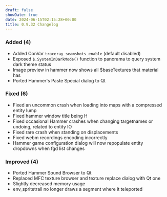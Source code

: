 ```yaml
---
draft: false
showDate: true
date: 2024-06-15T02:15:28+00:00
title: 0.9.32 Changelog
---
```


### Added (4)

- Added ConVar `traceray_seamshots_enable` (default disabled)
- Exposed `$.SystemInDarkMode()` function to panorama to query system dark theme status
- Image preview in hammer now shows all $baseTextures that material has
- Ported Hammer's Paste Special dialog to Qt
### Fixed (6)

- Fixed an uncommon crash when loading into maps with a compressed entity lump
- Fixed hammer window title being H
- Fixed occasional Hammer crashes when changing targetnames or undoing, related to entity IO
- Fixed rare crash when standing on displacements
- Fixed webm recordings encoding incorrectly
- Hammer game configuration dialog will now repopulate entity dropdowns when fgd list changes
### Improved (4)

- Ported Hammer Sound Browser to Qt
- Replaced MFC texture browser and texture replace dialog with Qt one
- Slightly decreased memory usage
- env_spritetrail no longer draws a segment where it teleported
